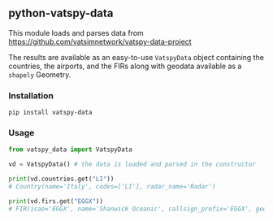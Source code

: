 ## python-vatspy-data

This module loads and parses data from https://github.com/vatsimnetwork/vatspy-data-project

The results are available as an easy-to-use `VatspyData` object containing
the countries, the airports, and the FIRs along with geodata available as a
`shapely` Geometry.


### Installation

```commandline
pip install vatspy-data
```

### Usage

```python
from vatspy_data import VatspyData

vd = VatspyData() # the data is loaded and parsed in the constructor

print(vd.countries.get("LI"))
# Country(name='Italy', codes=['LI'], radar_name='Radar')

print(vd.firs.get("EGGX"))
# FIR(icao='EGGX', name='Shanwick Oceanic', callsign_prefix='EGGX', geom=GeoItem(properties=GeoItemProperties(id='EGGX', oceanic=False, label_lon=-22.5, label_lat=53.0, region='EMEA', division='VATUK'), geom=<MULTIPOLYGON (((-30 61, -10 61, -10 57, -15 57, -15 49, -8 48.494, -8 45, -...>))
```

